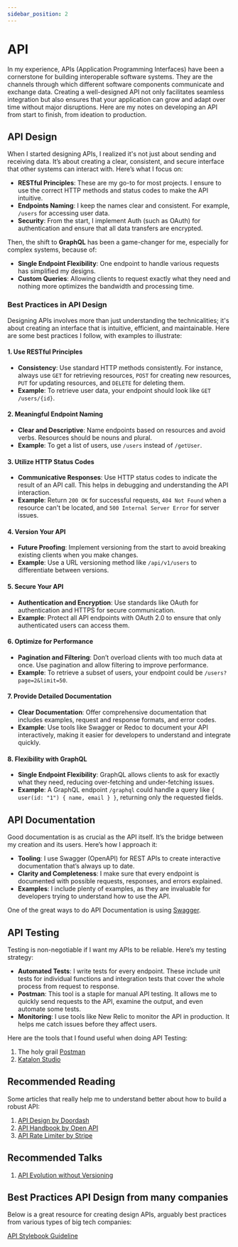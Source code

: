 ```yaml
---
sidebar_position: 2
---
```


# API 

In my experience, APIs (Application Programming Interfaces) have been a cornerstone for building interoperable software systems. They are the channels through which different software components communicate and exchange data. Creating a well-designed API not only facilitates seamless integration but also ensures that your application can grow and adapt over time without major disruptions. Here are my notes on developing an API from start to finish, from ideation to production.

## API Design

When I started designing APIs, I realized it's not just about sending and receiving data. It’s about creating a clear, consistent, and secure interface that other systems can interact with. Here’s what I focus on:

- **RESTful Principles**: These are my go-to for most projects. I ensure to use the correct HTTP methods and status codes to make the API intuitive.
- **Endpoints Naming**: I keep the names clear and consistent. For example, `/users` for accessing user data.
- **Security**: From the start, I implement Auth (such as OAuth) for authentication and ensure that all data transfers are encrypted.

Then, the shift to **GraphQL** has been a game-changer for me, especially for complex systems, because of:

- **Single Endpoint Flexibility**: One endpoint to handle various requests has simplified my designs.
- **Custom Queries**: Allowing clients to request exactly what they need and nothing more optimizes the bandwidth and processing time.

### Best Practices in API Design

Designing APIs involves more than just understanding the technicalities; it's about creating an interface that is intuitive, efficient, and maintainable. Here are some best practices I follow, with examples to illustrate:

#### 1. Use RESTful Principles
  
  - **Consistency**: Use standard HTTP methods consistently. For instance, always use `GET` for retrieving resources, `POST` for creating new resources, `PUT` for updating resources, and `DELETE` for deleting them.
  - **Example**: To retrieve user data, your endpoint should look like `GET /users/{id}`.

#### 2. Meaningful Endpoint Naming

  - **Clear and Descriptive**: Name endpoints based on resources and avoid verbs. Resources should be nouns and plural.
  - **Example**: To get a list of users, use `/users` instead of `/getUser`.

#### 3. Utilize HTTP Status Codes

   - **Communicative Responses**: Use HTTP status codes to indicate the result of an API call. This helps in debugging and understanding the API interaction.
   - **Example**: Return `200 OK` for successful requests, `404 Not Found` when a resource can't be located, and `500 Internal Server Error` for server issues.

#### 4. Version Your API

   - **Future Proofing**: Implement versioning from the start to avoid breaking existing clients when you make changes.
   - **Example**: Use a URL versioning method like `/api/v1/users` to differentiate between versions.

#### 5. Secure Your API

   - **Authentication and Encryption**: Use standards like OAuth for authentication and HTTPS for secure communication.
   - **Example**: Protect all API endpoints with OAuth 2.0 to ensure that only authenticated users can access them.

#### 6. Optimize for Performance

   - **Pagination and Filtering**: Don’t overload clients with too much data at once. Use pagination and allow filtering to improve performance.
   - **Example**: To retrieve a subset of users, your endpoint could be `/users?page=2&limit=50`.

#### 7. Provide Detailed Documentation

   - **Clear Documentation**: Offer comprehensive documentation that includes examples, request and response formats, and error codes.
   - **Example**: Use tools like Swagger or Redoc to document your API interactively, making it easier for developers to understand and integrate quickly.

#### 8. Flexibility with GraphQL

   - **Single Endpoint Flexibility**: GraphQL allows clients to ask for exactly what they need, reducing over-fetching and under-fetching issues.
   - **Example**: A GraphQL endpoint `/graphql` could handle a query like `{ user(id: "1") { name, email } }`, returning only the requested fields.

## API Documentation

Good documentation is as crucial as the API itself. It’s the bridge between my creation and its users. Here’s how I approach it:

- **Tooling**: I use Swagger (OpenAPI) for REST APIs to create interactive documentation that’s always up to date.
- **Clarity and Completeness**: I make sure that every endpoint is documented with possible requests, responses, and errors explained.
- **Examples**: I include plenty of examples, as they are invaluable for developers trying to understand how to use the API.

One of the great ways to do API Documentation is using [Swagger](https://swagger.io/).

## API Testing

Testing is non-negotiable if I want my APIs to be reliable. Here’s my testing strategy:

- **Automated Tests**: I write tests for every endpoint. These include unit tests for individual functions and integration tests that cover the whole process from request to response.
- **Postman**: This tool is a staple for manual API testing. It allows me to quickly send requests to the API, examine the output, and even automate some tests.
- **Monitoring**: I use tools like New Relic to monitor the API in production. It helps me catch issues before they affect users.

Here are the tools that I found useful when doing API Testing:
1. The holy grail [Postman](https://www.postman.com/)
2. [Katalon Studio](https://katalon.com/api-testing)

## Recommended Reading

Some articles that really help me to understand better about how to build a robust API:

1. [API Design by Doordash](https://doordash.engineering/2021/01/07/api-design-platform-optimization/)
2. [API Handbook by Open API](https://learn.openapis.org/introduction.html)
3. [API Rate Limiter by Stripe](https://stripe.com/blog/rate-limiters)

## Recommended Talks

1. [API Evolution without Versioning](https://www.youtube.com/watch?v=dIr-16CzC4M&list=PLndbWGuLoHeYTBaqFu31Nac-19qsdUl_V&index=26)

## Best Practices API Design from many companies

Below is a great resource for creating design APIs, arguably best practices from various types of big tech companies:

[API Stylebook Guideline](https://apistylebook.com/design/guidelines/)
